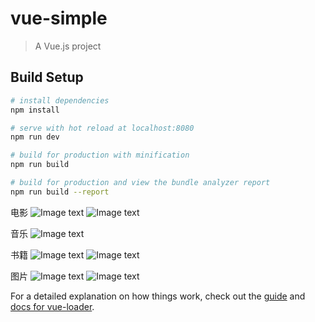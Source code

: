 # vue-simple

> A Vue.js project

## Build Setup

``` bash
# install dependencies
npm install

# serve with hot reload at localhost:8080
npm run dev

# build for production with minification
npm run build

# build for production and view the bundle analyzer report
npm run build --report
```
电影
![Image text](https://raw.githubusercontent.com/yangnannba/vue-yyst/master/images/mk1-1.jpg)
![Image text](https://raw.githubusercontent.com/yangnannba/vue-yyst/master/images/mk1-2.jpg)

音乐
![Image text](https://raw.githubusercontent.com/yangnannba/vue-yyst/master/images/mk2.jpg)


书籍
![Image text](https://raw.githubusercontent.com/yangnannba/vue-yyst/master/images/mk3-1.jpg)
![Image text](https://raw.githubusercontent.com/yangnannba/vue-yyst/master/images/mk3-2.jpg)

图片
![Image text](https://raw.githubusercontent.com/yangnannba/vue-yyst/master/images/mk4-1.jpg)
![Image text](https://raw.githubusercontent.com/yangnannba/vue-yyst/master/images/mk4-2.jpg)

For a detailed explanation on how things work, check out the [guide](http://vuejs-templates.github.io/webpack/) and [docs for vue-loader](http://vuejs.github.io/vue-loader).
